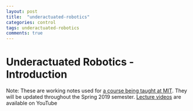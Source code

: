 ```yaml
---
layout: post
title:  "underactuated-robotics"
categories: control
tags: underactuated-robotics
comments: true
---
```


# Underactuated Robotics - Introduction

Note: These are working notes used for [a course being taught at MIT](http://underactuated.csail.mit.edu/Spring2019/). They will be updated throughout the Spring 2019 semester. [Lecture videos](https://www.youtube.com/channel/UChfUOAhz7ynELF-s_1LPpWg) are available on YouTube
